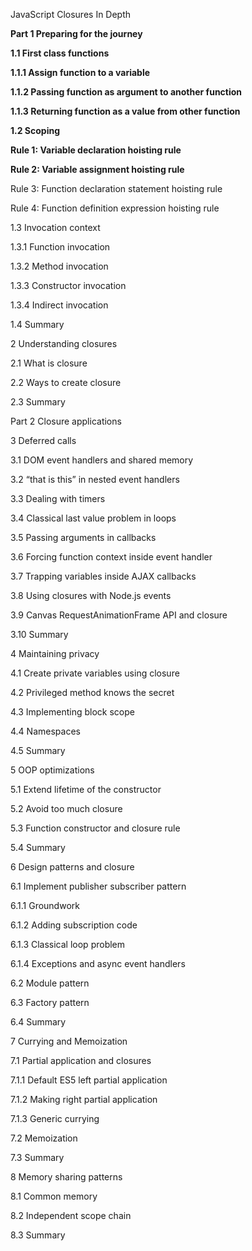 JavaScript Closures In Depth

**Part 1 Preparing for the journey**

**1.1 First class functions**

 **1.1.1 Assign function to a variable**

 **1.1.2 Passing function as argument to another function**

 **1.1.3 Returning function as a value from other function**

**1.2 Scoping**

 **Rule 1: Variable declaration hoisting rule**

 **Rule 2: Variable assignment hoisting rule**

 Rule 3: Function declaration statement hoisting rule

 Rule 4: Function definition expression hoisting rule

1.3 Invocation context

 1.3.1 Function invocation

 1.3.2 Method invocation

 1.3.3 Constructor invocation

 1.3.4 Indirect invocation

1.4 Summary

2 Understanding closures 

2.1 What is closure 

2.2 Ways to create closure

2.3 Summary 

Part 2 Closure applications 

3 Deferred calls 

3.1 DOM event handlers and shared memory 

3.2 “that is this” in nested event handlers

3.3 Dealing with timers

3.4 Classical last value problem in loops

3.5 Passing arguments in callbacks

3.6 Forcing function context inside event handler

3.7 Trapping variables inside AJAX callbacks

3.8 Using closures with Node.js events

3.9 Canvas RequestAnimationFrame API and closure

3.10 Summary

4 Maintaining privacy 

4.1 Create private variables using closure

4.2 Privileged method knows the secret 

4.3 Implementing block scope

4.4 Namespaces

4.5 Summary 

5 OOP optimizations 

5.1 Extend lifetime of the constructor 

5.2 Avoid too much closure

5.3 Function constructor and closure rule 

5.4 Summary

6 Design patterns and closure 

6.1 Implement publisher subscriber pattern

 6.1.1 Groundwork

 6.1.2 Adding subscription code

 6.1.3 Classical loop problem

 6.1.4 Exceptions and async event handlers 

6.2 Module pattern

6.3 Factory pattern 

6.4 Summary 

7 Currying and Memoization

7.1 Partial application and closures

 7.1.1 Default ES5 left partial application

 7.1.2 Making right partial application

 7.1.3 Generic currying 

7.2 Memoization 

7.3 Summary 

8 Memory sharing patterns

8.1 Common memory

8.2 Independent scope chain

8.3 Summary
